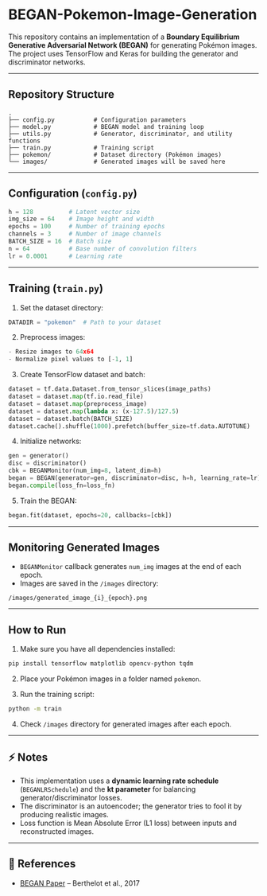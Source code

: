 # BEGAN-Pokemon-Image-Generation

This repository contains an implementation of a **Boundary Equilibrium Generative Adversarial Network (BEGAN)** for generating Pokémon images. The project uses TensorFlow and Keras for building the generator and discriminator networks.

---

## Repository Structure

```
.
├── config.py           # Configuration parameters
├── model.py            # BEGAN model and training loop
├── utils.py            # Generator, discriminator, and utility functions
├── train.py            # Training script
├── pokemon/            # Dataset directory (Pokémon images)
└── images/             # Generated images will be saved here
```

---

## Configuration (`config.py`)

```python
h = 128          # Latent vector size
img_size = 64    # Image height and width
epochs = 100     # Number of training epochs
channels = 3     # Number of image channels
BATCH_SIZE = 16  # Batch size
n = 64           # Base number of convolution filters
lr = 0.0001      # Learning rate
```

---

## Training (`train.py`)

1. Set the dataset directory:
```python
DATADIR = "pokemon"  # Path to your dataset
```

2. Preprocess images:
```python
- Resize images to 64x64
- Normalize pixel values to [-1, 1]
```

3. Create TensorFlow dataset and batch:
```python
dataset = tf.data.Dataset.from_tensor_slices(image_paths)
dataset = dataset.map(tf.io.read_file)
dataset = dataset.map(preprocess_image)
dataset = dataset.map(lambda x: (x-127.5)/127.5)
dataset = dataset.batch(BATCH_SIZE)
dataset.cache().shuffle(1000).prefetch(buffer_size=tf.data.AUTOTUNE)
```

4. Initialize networks:
```python
gen = generator()
disc = discriminator()
cbk = BEGANMonitor(num_img=8, latent_dim=h)
began = BEGAN(generator=gen, discriminator=disc, h=h, learning_rate=lr)
began.compile(loss_fn=loss_fn)
```

5. Train the BEGAN:
```python
began.fit(dataset, epochs=20, callbacks=[cbk])
```

---

## Monitoring Generated Images

- `BEGANMonitor` callback generates `num_img` images at the end of each epoch.
- Images are saved in the `/images` directory:
```
/images/generated_image_{i}_{epoch}.png
```

---

## How to Run

1. Make sure you have all dependencies installed:
```bash
pip install tensorflow matplotlib opencv-python tqdm
```

2. Place your Pokémon images in a folder named `pokemon`.

3. Run the training script:
```bash
python -m train
```

4. Check `/images` directory for generated images after each epoch.

---

## ⚡ Notes

- This implementation uses a **dynamic learning rate schedule** (`BEGANLRSchedule`) and the **kt parameter** for balancing generator/discriminator losses.  
- The discriminator is an autoencoder; the generator tries to fool it by producing realistic images.  
- Loss function is Mean Absolute Error (L1 loss) between inputs and reconstructed images.

---

## 🔗 References

- [BEGAN Paper](https://arxiv.org/abs/1703.10717) – Berthelot et al., 2017
